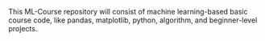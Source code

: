 This ML-Course repository will consist of machine learning-based basic course code, like pandas, matplotlib, python, algorithm, and beginner-level projects. 
